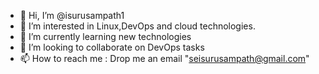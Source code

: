 - 👋 Hi, I’m @isurusampath1
- 👀 I’m interested in Linux,DevOps and cloud technologies.
- 🌱 I’m currently learning new technologies
- 💞️ I’m looking to collaborate on DevOps tasks
- 📫 How to reach me : Drop me an email "seisurusampath@gmail.com"

<!---
isurusampath1/isurusampath1 is a ✨ special ✨ repository because its `README.md` (this file) appears on your GitHub profile.
You can click the Preview link to take a look at your changes.
--->
